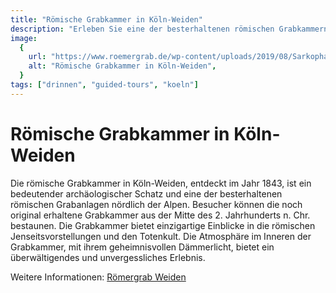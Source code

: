 ```yaml
---
title: "Römische Grabkammer in Köln-Weiden"
description: "Erleben Sie eine der besterhaltenen römischen Grabkammern nördlich der Alpen"
image:
  {
    url: "https://www.roemergrab.de/wp-content/uploads/2019/08/Sarkophag-1140x450.jpg",
    alt: "Römische Grabkammer in Köln-Weiden",
  }
tags: ["drinnen", "guided-tours", "koeln"]
---
```


# Römische Grabkammer in Köln-Weiden

Die römische Grabkammer in Köln-Weiden, entdeckt im Jahr 1843, ist ein bedeutender archäologischer Schatz und eine der besterhaltenen römischen Grabanlagen nördlich der Alpen. Besucher können die noch original erhaltene Grabkammer aus der Mitte des 2. Jahrhunderts n. Chr. bestaunen. Die Grabkammer bietet einzigartige Einblicke in die römischen Jenseitsvorstellungen und den Totenkult. Die Atmosphäre im Inneren der Grabkammer, mit ihrem geheimnisvollen Dämmerlicht, bietet ein überwältigendes und unvergessliches Erlebnis.

Weitere Informationen: [Römergrab Weiden](https://www.roemergrab.de/grabkammer/)
